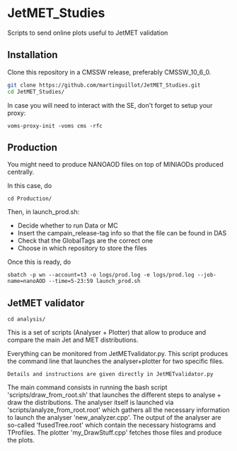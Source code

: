 # JetMET_Studies
Scripts to send online plots useful to JetMET validation

## Installation
Clone this repository in a CMSSW release, preferably CMSSW_10_6_0.
```bash
git clone https://github.com/martinguillot/JetMET_Studies.git
cd JetMET_Studies/
```

In case you will need to interact with the SE, don't forget to setup your proxy:
```
voms-proxy-init -voms cms -rfc

```

## Production
You might need to produce NANOAOD files on top of MINIAODs produced centrally.

In this case, do
```
cd Production/
```

Then, in launch_prod.sh:
- Decide whether to run Data or MC
- Insert the campain_release-tag info so that the file can be found in DAS
- Check that the GlobalTags are the correct one
- Choose in which repository to store the files 

Once this is ready, do
```
sbatch -p wn --account=t3 -o logs/prod.log -e logs/prod.log --job-name=nanoAOD --time=5-23:59 launch_prod.sh
```

## JetMET validator

```
cd analysis/
```

This is a set of scripts (Analyser + Plotter) that allow to produce and compare the main Jet and MET distributions.

Everything can be monitored from JetMETvalidator.py. This script produces the command line that launches the analyser+plotter for two specific files.

```
Details and instructions are given directly in JetMETvalidator.py
```

The main command consists in running the bash script 'scripts/draw_from_root.sh' that launches the different steps to analyse + draw the distributions. The analyser itself is launched via 'scripts/analyze_from_root.root' which gathers all the necessary information to launch the analyser 'new_analyzer.cpp'. The output of the analyser are so-called 'fusedTree.root' which contain the necessary histograms and TProfiles. The plotter 'my_DrawStuff.cpp' fetches those files and produce the plots.

